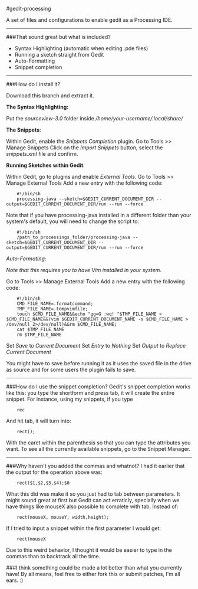 #gedit-processing

A set of files and configurations to enable gedit as a Processing IDE.

---

###That sound great but what is included?
- Syntax Highlighting (automatic when editing .pde files)
- Running a sketch straight from Gedit
- Auto-Formatting
- Snippet completion

---
###How do I install it?

Download this branch and extract it.

**The Syntax Highlighting:**

Put the _sourceview-3.0_ folder inside */home/_your-username_/.local/share/*

**The Snippets**:

Within Gedit, enable the _Snippets Completion_ plugin.
Go to Tools >> Manage Snippets
Click on the _Import Snippets_ button, select the _snippets.xml_ file and confirm.

**Running Sketches within Gedit**:

Within Gedit, go to plugins and enable _External Tools_.
Go to Tools >> Manage External Tools
Add a new entry with the following code:

		#!/bin/sh
		processing-java --sketch=$GEDIT_CURRENT_DOCUMENT_DIR --output=$GEDIT_CURRENT_DOCUMENT_DIR/run --run --force

Note that if you have processing-java installed in a different folder than your system's default, you will need to change the script to:

		#!/bin/sh
		/path_to_processings_folder/processing-java --sketch=$GEDIT_CURRENT_DOCUMENT_DIR --output=$GEDIT_CURRENT_DOCUMENT_DIR/run --run --force

*Auto-Formating*:

_Note that this requires you to have Vim installed in your system._

Go to Tools >> Manage External Tools
Add a new entry with the following code:

		#!/bin/sh
		CMD_FILE_NAME=.formatcommand;
		TMP_FILE_NAME=.tempvimfile;
		touch $CMD_FILE_NAME&&echo "gg=G :wq! "$TMP_FILE_NAME > $CMD_FILE_NAME&&(vim $GEDIT_CURRENT_DOCUMENT_NAME -s $CMD_FILE_NAME > /dev/null 2>/dev/null)&&rm $CMD_FILE_NAME;
		cat $TMP_FILE_NAME
		rm $TMP_FILE_NAME
	
Set _Save_ to _Current Document_
Set _Entry_ to _Nothing_
Set _Output_ to _Replace Current Document_

You might have to save before running it as it uses the saved file in the drive as source and for some users the plugin fails to save.

---

###How do I use the snippet completion?
Gedit's snippet completion works like this: you type the shortform and press tab, it will create the entire snippet. For instance, using my snippets, if you type

		rec
		
And hit tab, it will turn into:

		rect();
		
With the caret within the parenthesis so that you can type the attributes you want.
To see all the currently available snippets, go to the Snippet Manager.

---

###Why haven't you added the commas and whatnot?
I had it earlier that the output for the operation above was:

		rect($1,$2,$3,$4);$0
		
What this did was make it so you just had to tab between parameters. It might sound great at first but Gedit can act erraticly, specially when we have things like mouseX also possible to complete with tab. Instead of:

		rect(mouseX, mouseY, width,height);
		
If I tried to input a snippet within the first parameter I would get:

		rect(mouseX
		
Due to this weird behavior, I thought it would be easier to type in the commas than to backtrack all the time.

###I think something could be made a lot better than what you currently have!
By all means, feel free to either fork this or submit patches, I'm all ears. :)
